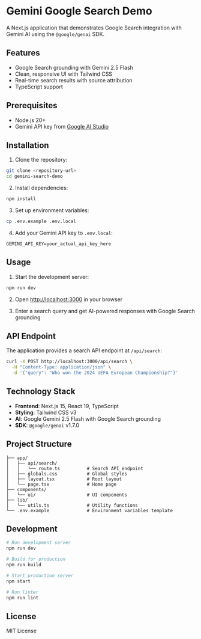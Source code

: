 # Gemini Google Search Demo

A Next.js application that demonstrates Google Search integration with Gemini AI using the `@google/genai` SDK.

## Features

- Google Search grounding with Gemini 2.5 Flash
- Clean, responsive UI with Tailwind CSS
- Real-time search results with source attribution
- TypeScript support

## Prerequisites

- Node.js 20+
- Gemini API key from [Google AI Studio](https://makersuite.google.com/app/apikey)

## Installation

1. Clone the repository:
```bash
git clone <repository-url>
cd gemini-search-demo
```

2. Install dependencies:
```bash
npm install
```

3. Set up environment variables:
```bash
cp .env.example .env.local
```

4. Add your Gemini API key to `.env.local`:
```
GEMINI_API_KEY=your_actual_api_key_here
```

## Usage

1. Start the development server:
```bash
npm run dev
```

2. Open [http://localhost:3000](http://localhost:3000) in your browser

3. Enter a search query and get AI-powered responses with Google Search grounding

## API Endpoint

The application provides a search API endpoint at `/api/search`:

```bash
curl -X POST http://localhost:3000/api/search \
  -H "Content-Type: application/json" \
  -d '{"query": "Who won the 2024 UEFA European Championship?"}'
```

## Technology Stack

- **Frontend**: Next.js 15, React 19, TypeScript
- **Styling**: Tailwind CSS v3
- **AI**: Google Gemini 2.5 Flash with Google Search grounding
- **SDK**: `@google/genai` v1.7.0

## Project Structure

```
├── app/
│   ├── api/search/
│   │   └── route.ts          # Search API endpoint
│   ├── globals.css           # Global styles
│   ├── layout.tsx            # Root layout
│   └── page.tsx              # Home page
├── components/
│   └── ui/                   # UI components
├── lib/
│   └── utils.ts              # Utility functions
└── .env.example              # Environment variables template
```

## Development

```bash
# Run development server
npm run dev

# Build for production
npm run build

# Start production server
npm start

# Run linter
npm run lint
```

## License

MIT License